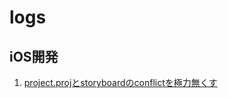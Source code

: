 # logs
## iOS開発
1. [project.projとstoryboardのconflictを極力無くす](https://github.com/ukey111/logs/blob/master/iOS/project_proj_and_storyboard.md)
